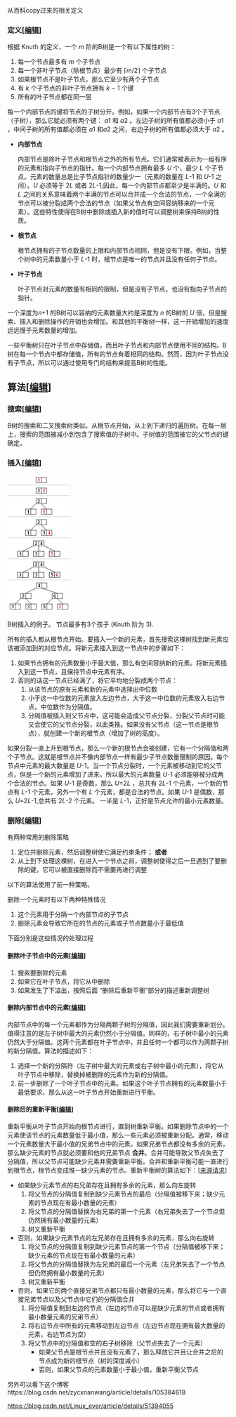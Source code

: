从百科copy过来的相关定义

### 定义[[编辑](https://zh.wikipedia.org/w/index.php?title=B树&action=edit&section=12)]

根据 Knuth 的定义，一个 *m* 阶的B树是一个有以下属性的树：

1. 每一个节点最多有 *m* 个子节点
2. 每一个非叶子节点（除根节点）最少有 ⌈*m*/2⌉ 个子节点
3. 如果根节点不是叶子节点，那么它至少有两个子节点
4. 有 *k* 个子节点的非叶子节点拥有 *k* − 1 个键
5. 所有的叶子节点都在同一层

每一个内部节点的键将节点的子树分开。例如，如果一个内部节点有3个子节点（子树），那么它就必须有两个键： *a*1 和 *a*2 。左边子树的所有值都必须小于 *a*1 ，中间子树的所有值都必须在 *a*1 和*a*2 之间，右边子树的所有值都必须大于 *a*2 。

- **内部节点**

  内部节点是除叶子节点和根节点之外的所有节点。它们通常被表示为一组有序的元素和指向子节点的指针。每一个内部节点拥有最多 *U* 个，最少 *L* 个子节点。元素的数量总是比子节点指针的数量少一（元素的数量在 *L*-1 和 *U*-1 之间）。*U* 必须等于 2*L* 或者 2*L*-1;因此，每一个内部节点都至少是半满的。*U* 和 *L* 之间的关系意味着两个半满的节点可以合并成一个合法的节点，一个全满的节点可以被分裂成两个合法的节点（如果父节点有空间容纳移来的一个元素）。这些特性使得在B树中删除或插入新的值时可以调整树来保持B树的性质。

- **根节点**

  根节点拥有的子节点数量的上限和内部节点相同，但是没有下限。例如，当整个树中的元素数量小于 *L*-1 时，根节点是唯一的节点并且没有任何子节点。

- **叶子节点**

  叶子节点对元素的数量有相同的限制，但是没有子节点，也没有指向子节点的指针。

一个深度为*n*+1 的B树可以容纳的元素数量大约是深度为 *n* 的B树的 *U* 倍，但是搜索、插入和删除操作的开销也会增加。和其他的平衡树一样，这一开销增加的速度远远慢于元素数量的增加。

一些平衡树只在叶子节点中存储值，而且叶子节点和内部节点使用不同的结构。B树在每一个节点中都存储值，所有的节点有着相同的结构。然而，因为叶子节点没有子节点，所以可以通过使用专门的结构来提高B树的性能。

## 算法[[编辑](https://zh.wikipedia.org/w/index.php?title=B树&action=edit&section=13)]

### 搜索[[编辑](https://zh.wikipedia.org/w/index.php?title=B树&action=edit&section=14)]

B树的搜索和二叉搜索树类似。从根节点开始，从上到下递归的遍历树。在每一层上，搜索的范围被减小到包含了搜索值的子树中。子树值的范围被它的父节点的键确定。

### 插入[[编辑](https://zh.wikipedia.org/w/index.php?title=B树&action=edit&section=15)]

[<img src="..\..\assert\B_tree_insertion_example.png" alt="img" style="zoom:80%;" />](https://zh.wikipedia.org/wiki/File:B_tree_insertion_example.png)

B树插入的例子。 节点最多有3个孩子 (Knuth 阶为 3).

所有的插入都从根节点开始。要插入一个新的元素，首先搜索这棵树找到新元素应该被添加到的对应节点。将新元素插入到这一节点中的步骤如下：

1. 如果节点拥有的元素数量小于最大值，那么有空间容纳新的元素。将新元素插入到这一节点，且保持节点中元素有序。
2. 否则的话这一节点已经满了，将它平均地分裂成两个节点：
   1. 从该节点的原有元素和新的元素中选择出中位数
   2. 小于这一中位数的元素放入左边节点，大于这一中位数的元素放入右边节点，中位数作为分隔值。
   3. 分隔值被插入到父节点中，这可能会造成父节点分裂，分裂父节点时可能又会使它的父节点分裂，以此类推。如果没有父节点（这一节点是根节点），就创建一个新的根节点（增加了树的高度）。

如果分裂一直上升到根节点，那么一个新的根节点会被创建，它有一个分隔值和两个子节点。这就是根节点并不像内部节点一样有最少子节点数量限制的原因。每个节点中元素的最大数量是 *U*-1。当一个节点分裂时，一个元素被移动到它的父节点，但是一个新的元素增加了进来。所以最大的元素数量 *U*-1 必须能够被分成两个合法的节点。如果 *U*-1 是奇数，那么 *U*=2*L* ，总共有 2*L*-1 个元素，一个新的节点有 *L*-1 个元素，另外一个有 *L* 个元素，都是合法的节点。如果 *U*-1 是偶数，那么 *U*=2*L*-1,总共有 2*L*-2 个元素。 一半是 *L*-1，正好是节点允许的最小元素数量。

### 删除[[编辑](https://zh.wikipedia.org/w/index.php?title=B树&action=edit&section=16)]

有两种常用的删除策略

1. 定位并删除元素，然后调整树使它满足约束条件； **或者**
2. 从上到下处理这棵树，在进入一个节点之前，调整树使得之后一旦遇到了要删除的键，它可以被直接删除而不需要再进行调整

以下的算法使用了前一种策略。

删除一个元素时有以下两种特殊情况

1. 这个元素用于分隔一个内部节点的子节点
2. 删除元素会导致它所在的节点的元素或子节点数量小于最低值

下面分别是这些情况的处理过程

#### 删除叶子节点中的元素[[编辑](https://zh.wikipedia.org/w/index.php?title=B树&action=edit&section=17)]

1. 搜索要删除的元素
2. 如果它在叶子节点，将它从中删除
3. 如果发生了下溢出，按照后面 “删除后重新平衡”部分的描述重新调整树

#### 删除内部节点中的元素[[编辑](https://zh.wikipedia.org/w/index.php?title=B树&action=edit&section=18)]

内部节点中的每一个元素都作为分隔两颗子树的分隔值，因此我们需要重新划分。值得注意的是左子树中最大的元素仍然小于分隔值。同样的，右子树中最小的元素仍然大于分隔值。这两个元素都在叶子节点中，并且任何一个都可以作为两颗子树的新分隔值。算法的描述如下：

1. 选择一个新的分隔符（左子树中最大的元素或右子树中最小的元素），将它从叶子节点中移除，替换掉被删除的元素作为新的分隔值。
2. 前一步删除了一个叶子节点中的元素。如果这个叶子节点拥有的元素数量小于最低要求，那么从这一叶子节点开始重新进行平衡。

#### 删除后的重新平衡[[编辑](https://zh.wikipedia.org/w/index.php?title=B树&action=edit&section=19)]

重新平衡从叶子节点开始向根节点进行，直到树重新平衡。如果删除节点中的一个元素使该节点的元素数量低于最小值，那么一些元素必须被重新分配。通常，移动一个元素数量大于最小值的兄弟节点中的元素。如果兄弟节点都没有多余的元素，那么缺少元素的节点就必须要和他的兄弟节点 **合并**。合并可能导致父节点失去了分隔值，所以父节点可能缺少元素并需要重新平衡。合并和重新平衡可能一直进行到根节点，根节点变成惟一缺少元素的节点。重新平衡树的算法如下：[[来源请求\]](https://zh.wikipedia.org/wiki/Wikipedia:列明来源)

- 如果缺少元素节点的右兄弟存在且拥有多余的元素，那么向左旋转
  1. 将父节点的分隔值复制到缺少元素节点的最后（分隔值被移下来；缺少元素的节点现在有最小数量的元素）
  2. 将父节点的分隔值替换为右兄弟的第一个元素（右兄弟失去了一个节点但仍然拥有最小数量的元素）
  3. 树又重新平衡
- 否则，如果缺少元素节点的左兄弟存在且拥有多余的元素，那么向右旋转
  1. 将父节点的分隔值复制到缺少元素节点的第一个节点（分隔值被移下来；缺少元素的节点现在有最小数量的元素）
  2. 将父节点的分隔值替换为左兄弟的最后一个元素（左兄弟失去了一个节点但仍然拥有最小数量的元素）
  3. 树又重新平衡
- 否则，如果它的两个直接兄弟节点都只有最小数量的元素，那么将它与一个直接兄弟节点以及父节点中它们的分隔值合并
  1. 将分隔值复制到左边的节点（左边的节点可以是缺少元素的节点或者拥有最小数量元素的兄弟节点）
  2. 将右边节点中所有的元素移动到左边节点（左边节点现在拥有最大数量的元素，右边节点为空）
  3. 将父节点中的分隔值和空的右子树移除（父节点失去了一个元素）
     - 如果父节点是根节点并且没有元素了，那么释放它并且让合并之后的节点成为新的根节点（树的深度减小）
     - 否则，如果父节点的元素数量小于最小值，重新平衡父节点



另外可以看下这个博客https://blog.csdn.net/zycxnanwang/article/details/105384618

https://blog.csdn.net/Linux_ever/article/details/51394055
